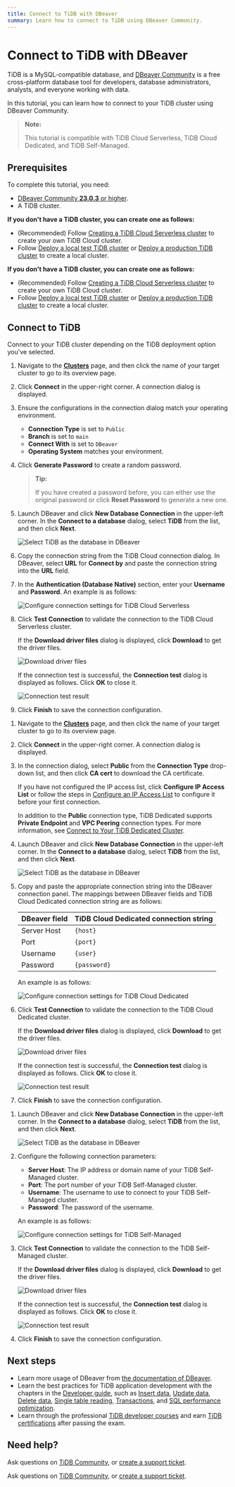 ```yaml
---
title: Connect to TiDB with DBeaver
summary: Learn how to connect to TiDB using DBeaver Community.
---
```


# Connect to TiDB with DBeaver

TiDB is a MySQL-compatible database, and [DBeaver Community](https://dbeaver.io/download/) is a free cross-platform database tool for developers, database administrators, analysts, and everyone working with data.

In this tutorial, you can learn how to connect to your TiDB cluster using DBeaver Community.

> **Note:**
>
> This tutorial is compatible with TiDB Cloud Serverless, TiDB Cloud Dedicated, and TiDB Self-Managed.

## Prerequisites

To complete this tutorial, you need:

- [DBeaver Community **23.0.3** or higher](https://dbeaver.io/download/).
- A TiDB cluster.

<CustomContent platform="tidb">

**If you don't have a TiDB cluster, you can create one as follows:**

- (Recommended) Follow [Creating a TiDB Cloud Serverless cluster](/develop/dev-guide-build-cluster-in-cloud.md) to create your own TiDB Cloud cluster.
- Follow [Deploy a local test TiDB cluster](/quick-start-with-tidb.md#deploy-a-local-test-cluster) or [Deploy a production TiDB cluster](/production-deployment-using-tiup.md) to create a local cluster.

</CustomContent>
<CustomContent platform="tidb-cloud">

**If you don't have a TiDB cluster, you can create one as follows:**

- (Recommended) Follow [Creating a TiDB Cloud Serverless cluster](/develop/dev-guide-build-cluster-in-cloud.md) to create your own TiDB Cloud cluster.
- Follow [Deploy a local test TiDB cluster](https://docs.pingcap.com/tidb/stable/quick-start-with-tidb#deploy-a-local-test-cluster) or [Deploy a production TiDB cluster](https://docs.pingcap.com/tidb/stable/production-deployment-using-tiup) to create a local cluster.

</CustomContent>

## Connect to TiDB

Connect to your TiDB cluster depending on the TiDB deployment option you've selected.

<SimpleTab>
<div label="TiDB Cloud Serverless">

1. Navigate to the [**Clusters**](https://tidbcloud.com/console/clusters) page, and then click the name of your target cluster to go to its overview page.

2. Click **Connect** in the upper-right corner. A connection dialog is displayed.

3. Ensure the configurations in the connection dialog match your operating environment.

    - **Connection Type** is set to `Public`
    - **Branch** is set to `main`
    - **Connect With** is set to `DBeaver`
    - **Operating System** matches your environment.

4. Click **Generate Password** to create a random password.

    > **Tip:**
    >
    > If you have created a password before, you can either use the original password or click **Reset Password** to generate a new one.

5. Launch DBeaver and click **New Database Connection** in the upper-left corner. In the **Connect to a database** dialog, select **TiDB** from the list, and then click **Next**.

    ![Select TiDB as the database in DBeaver](https://docs-download.pingcap.com/media/images/docs/develop/dbeaver-select-database.jpg)

6. Copy the connection string from the TiDB Cloud connection dialog. In DBeaver, select **URL** for **Connect by** and paste the connection string into the **URL** field.

7. In the **Authentication (Database Native)** section, enter your **Username** and **Password**. An example is as follows:

    ![Configure connection settings for TiDB Cloud Serverless](https://docs-download.pingcap.com/media/images/docs/develop/dbeaver-connection-settings-serverless.jpg)

8. Click **Test Connection** to validate the connection to the TiDB Cloud Serverless cluster.

    If the **Download driver files** dialog is displayed, click **Download** to get the driver files.

    ![Download driver files](https://docs-download.pingcap.com/media/images/docs/develop/dbeaver-download-driver.jpg)

    If the connection test is successful, the **Connection test** dialog is displayed as follows. Click **OK** to close it.

    ![Connection test result](https://docs-download.pingcap.com/media/images/docs/develop/dbeaver-connection-test.jpg)

9. Click **Finish** to save the connection configuration.

</div>
<div label="TiDB Cloud Dedicated">

1. Navigate to the [**Clusters**](https://tidbcloud.com/console/clusters) page, and then click the name of your target cluster to go to its overview page.

2. Click **Connect** in the upper-right corner. A connection dialog is displayed.

3. In the connection dialog, select **Public** from the **Connection Type** drop-down list, and then click **CA cert** to download the CA certificate.

    If you have not configured the IP access list, click **Configure IP Access List** or follow the steps in [Configure an IP Access List](https://docs.pingcap.com/tidbcloud/configure-ip-access-list) to configure it before your first connection.

    In addition to the **Public** connection type, TiDB Dedicated supports **Private Endpoint** and **VPC Peering** connection types. For more information, see [Connect to Your TiDB Dedicated Cluster](https://docs.pingcap.com/tidbcloud/connect-to-tidb-cluster).

4. Launch DBeaver and click **New Database Connection** in the upper-left corner. In the **Connect to a database** dialog, select **TiDB** from the list, and then click **Next**.

    ![Select TiDB as the database in DBeaver](https://docs-download.pingcap.com/media/images/docs/develop/dbeaver-select-database.jpg)

5. Copy and paste the appropriate connection string into the DBeaver connection panel. The mappings between DBeaver fields and TiDB Cloud Dedicated connection string are as follows:

    | DBeaver field | TiDB Cloud Dedicated connection string |
    |---------------| ------------------------------- |
    | Server Host   | `{host}`                        |
    | Port          | `{port}`                        |
    | Username      | `{user}`                        |
    | Password      | `{password}`                    |

    An example is as follows:

    ![Configure connection settings for TiDB Cloud Dedicated](https://docs-download.pingcap.com/media/images/docs/develop/dbeaver-connection-settings-dedicated.jpg)

6. Click **Test Connection** to validate the connection to the TiDB Cloud Dedicated cluster.

    If the **Download driver files** dialog is displayed, click **Download** to get the driver files.

    ![Download driver files](https://docs-download.pingcap.com/media/images/docs/develop/dbeaver-download-driver.jpg)

    If the connection test is successful, the **Connection test** dialog is displayed as follows. Click **OK** to close it.

    ![Connection test result](https://docs-download.pingcap.com/media/images/docs/develop/dbeaver-connection-test.jpg)

7. Click **Finish** to save the connection configuration.

</div>
<div label="TiDB Self-Managed">

1. Launch DBeaver and click **New Database Connection** in the upper-left corner. In the **Connect to a database** dialog, select **TiDB** from the list, and then click **Next**.

    ![Select TiDB as the database in DBeaver](https://docs-download.pingcap.com/media/images/docs/develop/dbeaver-select-database.jpg)

2. Configure the following connection parameters:

    - **Server Host**: The IP address or domain name of your TiDB Self-Managed cluster.
    - **Port**: The port number of your TiDB Self-Managed cluster.
    - **Username**: The username to use to connect to your TiDB Self-Managed cluster.
    - **Password**: The password of the username.

    An example is as follows:

    ![Configure connection settings for TiDB Self-Managed](https://docs-download.pingcap.com/media/images/docs/develop/dbeaver-connection-settings-self-hosted.jpg)

3. Click **Test Connection** to validate the connection to the TiDB Self-Managed cluster.

    If the **Download driver files** dialog is displayed, click **Download** to get the driver files.

    ![Download driver files](https://docs-download.pingcap.com/media/images/docs/develop/dbeaver-download-driver.jpg)

    If the connection test is successful, the **Connection test** dialog is displayed as follows. Click **OK** to close it.

    ![Connection test result](https://docs-download.pingcap.com/media/images/docs/develop/dbeaver-connection-test.jpg)

4. Click **Finish** to save the connection configuration.

</div>
</SimpleTab>

## Next steps

- Learn more usage of DBeaver from [the documentation of DBeaver](https://github.com/dbeaver/dbeaver/wiki).
- Learn the best practices for TiDB application development with the chapters in the [Developer guide](/develop/dev-guide-overview.md), such as [Insert data](/develop/dev-guide-insert-data.md), [Update data](/develop/dev-guide-update-data.md), [Delete data](/develop/dev-guide-delete-data.md), [Single table reading](/develop/dev-guide-get-data-from-single-table.md), [Transactions](/develop/dev-guide-transaction-overview.md), and [SQL performance optimization](/develop/dev-guide-optimize-sql-overview.md).
- Learn through the professional [TiDB developer courses](https://www.pingcap.com/education/) and earn [TiDB certifications](https://www.pingcap.com/education/certification/) after passing the exam.

## Need help?

<CustomContent platform="tidb">

Ask questions on [TiDB Community](https://ask.pingcap.com/), or [create a support ticket](/support.md).

</CustomContent>

<CustomContent platform="tidb-cloud">

Ask questions on [TiDB Community](https://ask.pingcap.com/), or [create a support ticket](https://support.pingcap.com/).

</CustomContent>
